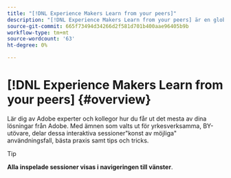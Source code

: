 ```yaml
---
title: "[!DNL Experience Makers Learn from your peers]"
description: "[!DNL Experience Makers Learn from your peers] är en global serie virtuella kundinlärningshändelser som fokuserar på att fördjupa sig i [!DNL Adobe Experience Cloud] lösningar."
source-git-commit: 665f73494d34266d2f581d701b400aae96405b9b
workflow-type: tm+mt
source-wordcount: '63'
ht-degree: 0%

---
```


# [!DNL Experience Makers Learn from your peers] {#overview}

<!--- <img alt="Experience Makers Learn from your peers" src="./assets/skill-exchange.png" /> --->

Lär dig av Adobe experter och kollegor hur du får ut det mesta av dina lösningar från Adobe. Med ämnen som valts ut för yrkesverksamma, BY-utövare, delar dessa interaktiva sessioner&quot;konst av möjliga&quot; användningsfall, bästa praxis samt tips och tricks.

>[!TIP]
>
>**Alla inspelade sessioner visas i navigeringen till vänster**.